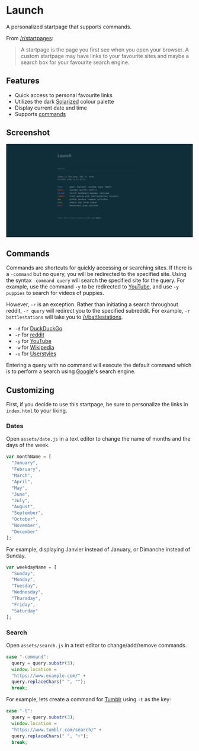 # Launch

A personalized startpage that supports commands.

From [/r/startpages](https://www.reddit.com/r/startpages):

> A startpage is the page you first see when you open your browser. A custom startpage may have links to your favourite sites and maybe a search box for your favourite search engine.

## Features

- Quick access to personal favourite links
- Utilizes the dark [Solarized](http://ethanschoonover.com/solarized) colour palette
- Display current date and time
- Supports [commands](https://github.com/haothitran/launch#commands)

## Screenshot

![Launch in action.](https://raw.githubusercontent.com/haothitran/launch/master/assets/screenshot.png)

## Commands

Commands are shortcuts for quickly accessing or searching sites. If there is a `-command` but no query, you will be redirected to the specified site. Using the syntax `-command query` will search the specified site for the query. For example, use the command `-y` to be redirected to [YouTube](https://www.youtube.com/), and use `-y puppies` to search for videos of puppies.

However, `-r` is an exception. Rather than initiating a search throughout reddit, `-r query` will redirect you to the specified subreddit. For example, `-r battlestations` will take you to [/r/battlestations](https://www.reddit.com/r/battlestations).

- `-d` for [DuckDuckGo](https://duckduckgo.com/)
- `-r` for [reddit](https://www.reddit.com/)
- `-y` for [YouTube](https://www.youtube.com/)
- `-w` for [Wikipedia](https://en.wikipedia.org/)
- `-u` for [Userstyles](https://userstyles.org/)

Entering a query with no command will execute the default command which is to perform a search using [Google](https://www.google.ca/)'s search engine.

## Customizing

First, if you decide to use this startpage, be sure to personalize the links in `index.html` to your liking.

### Dates

Open `assets/date.js` in a text editor to change the name of months and the days of the week.

``` javascript
var monthName = [
  "January",
  "February",
  "March",
  "April",
  "May",
  "June",
  "July",
  "August",
  "September",
  "October",
  "November",
  "December"
];
```

For example, displaying Janvier instead of January, or Dimanche instead of Sunday.

``` javascript
var weekdayName = [
  "Sunday",
  "Monday",
  "Tuesday",
  "Wednesday",
  "Thursday",
  "Friday",
  "Saturday"
];
```

### Search

Open `assets/search.js` in a text editor to change/add/remove commands.

``` javascript
case "-command":
  query = query.substr(3);
  window.location =
  "https://www.example.com/" +
  query.replaceChars(" ", "");
  break;
```

For example, lets create a command for [Tumblr](https://www.tumblr.com/) using `-t` as the key:

``` javascript
case "-t":
  query = query.substr(3);
  window.location =
  "https://www.tumblr.com/search/" +
  query.replaceChars(" ", "+");
  break;
```
